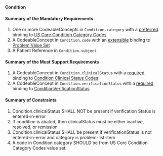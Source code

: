 **Condition**

#### Summary of the Mandatory Requirements
1. One or more  CodeableConcepts  in `Condition.category`
with a [preferred](http://hl7.org/fhir/R4/terminologies.html#preferred)
 binding to [US Core Condition Category Codes](http://hl7.org/fhir/us/core/ValueSet/us-core-condition-category)
1.  A  CodeableConcept  in `Condition.code`
with an [extensible](http://hl7.org/fhir/R4/terminologies.html#extensible)
 binding to [Problem Value Set](http://hl7.org/fhir/us/core/ValueSet/us-core-problem)
1.  A Patient Reference  in `Condition.subject`

#### Summary of the Must Support Requirements
1.  A  CodeableConcept  in `Condition.clinicalStatus`
with a [required](http://hl7.org/fhir/R4/terminologies.html#required)
 binding to [Condition Clinical Status Codes](http://hl7.org/fhir/ValueSet/condition-clinical)
1.  A  CodeableConcept  in `Condition.verificationStatus`
with a [required](http://hl7.org/fhir/R4/terminologies.html#required)
 binding to [ConditionVerificationStatus](http://hl7.org/fhir/ValueSet/condition-ver-status)

#### Summary of Constraints
1. Condition.clinicalStatus SHALL NOT be present if verification Status is entered-in-error
1. If condition is abated, then clinicalStatus must be either inactive, resolved, or remission
1. Condition.clinicalStatus SHALL be present if verificationStatus is not entered-in-error and category is problem-list-item
1. A code in Condition.category SHOULD be from US Core Condition Category Codes value set.